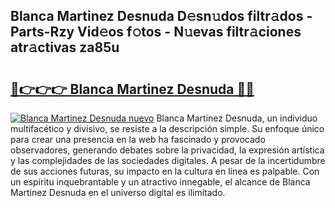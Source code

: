 ## Blanca Martinez Desnuda D𝚎sn𝚞dos filtr𝚊dos - Parts-Rzy Vid𝚎os f𝚘tos - N𝚞evas filtr𝚊ciones atr𝚊ctivas za85u

# <h2><a href="http://mb6zv5.tromn.icu/?c=Blanca+Martinez+Desnuda">🔗👉👉👉 Blanca Martinez Desnuda 🔗🔗</a></h2>

[![Blanca Martinez Desnuda nuevo](https://i.imgur.com/pEAQMta.gif)](http://mb6zv5.tromn.icu/?c=Blanca+Martinez+Desnuda)
Blanca Martinez Desnuda, un individuo multifacético y divisivo, se resiste a la descripción simple. Su enfoque único para crear una presencia en la web ha fascinado y provocado observadores, generando debates sobre la privacidad, la expresión artística y las complejidades de las sociedades digitales. A pesar de la incertidumbre de sus acciones futuras, su impacto en la cultura en línea es palpable. Con un espíritu inquebrantable y un atractivo innegable, el alcance de Blanca Martinez Desnuda en el universo digital es ilimitado.
